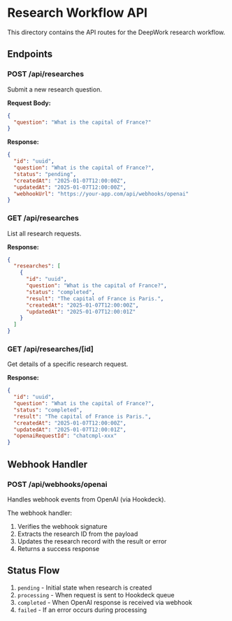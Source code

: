 # Research Workflow API

This directory contains the API routes for the DeepWork research workflow.

## Endpoints

### POST /api/researches

Submit a new research question.

**Request Body:**

```json
{
  "question": "What is the capital of France?"
}
```

**Response:**

```json
{
  "id": "uuid",
  "question": "What is the capital of France?",
  "status": "pending",
  "createdAt": "2025-01-07T12:00:00Z",
  "updatedAt": "2025-01-07T12:00:00Z",
  "webhookUrl": "https://your-app.com/api/webhooks/openai"
}
```

### GET /api/researches

List all research requests.

**Response:**

```json
{
  "researches": [
    {
      "id": "uuid",
      "question": "What is the capital of France?",
      "status": "completed",
      "result": "The capital of France is Paris.",
      "createdAt": "2025-01-07T12:00:00Z",
      "updatedAt": "2025-01-07T12:00:01Z"
    }
  ]
}
```

### GET /api/researches/[id]

Get details of a specific research request.

**Response:**

```json
{
  "id": "uuid",
  "question": "What is the capital of France?",
  "status": "completed",
  "result": "The capital of France is Paris.",
  "createdAt": "2025-01-07T12:00:00Z",
  "updatedAt": "2025-01-07T12:00:01Z",
  "openaiRequestId": "chatcmpl-xxx"
}
```

## Webhook Handler

### POST /api/webhooks/openai

Handles webhook events from OpenAI (via Hookdeck).

The webhook handler:

1. Verifies the webhook signature
2. Extracts the research ID from the payload
3. Updates the research record with the result or error
4. Returns a success response

## Status Flow

1. `pending` - Initial state when research is created
2. `processing` - When request is sent to Hookdeck queue
3. `completed` - When OpenAI response is received via webhook
4. `failed` - If an error occurs during processing
